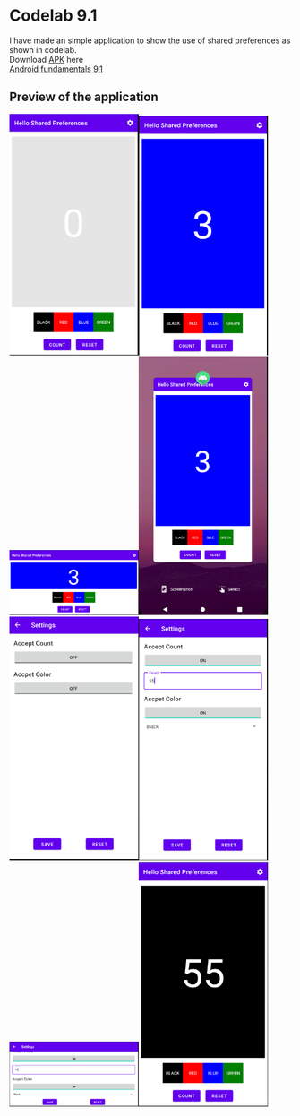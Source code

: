 # Codelab 9.1

I have made an simple application to show the use of shared preferences as shown in codelab.
<br>
Download [APK](https://github.com/imAtulSharma/Codelab/releases/download/v4.0/app-debug.apk) here
<br>
[Android fundamentals 9.1](https://codelabs.developers.google.com/codelabs/android-training-shared-preferences/index.html?index=..%2F..%2Fandroid-training#0)

## Preview of the application

<img title="" src="https://raw.githubusercontent.com/imAtulSharma/imAtulSharma/master/CDN/AndroidApplicationsPreviews/Codelab/9.1/01.PNG" alt="" width="231"><img title="" src="https://raw.githubusercontent.com/imAtulSharma/imAtulSharma/master/CDN/AndroidApplicationsPreviews/Codelab/9.1/02.PNG" alt="" width="231">
<img title="" src="https://raw.githubusercontent.com/imAtulSharma/imAtulSharma/master/CDN/AndroidApplicationsPreviews/Codelab/9.1/03.PNG" alt="" width="231"><img title="" src="https://raw.githubusercontent.com/imAtulSharma/imAtulSharma/master/CDN/AndroidApplicationsPreviews/Codelab/9.1/04.PNG" alt="" width="231">
<img title="" src="https://raw.githubusercontent.com/imAtulSharma/imAtulSharma/master/CDN/AndroidApplicationsPreviews/Codelab/9.1/05.PNG" alt="" width="231"><img title="" src="https://raw.githubusercontent.com/imAtulSharma/imAtulSharma/master/CDN/AndroidApplicationsPreviews/Codelab/9.1/06.PNG" alt="" width="231">
<img title="" src="https://raw.githubusercontent.com/imAtulSharma/imAtulSharma/master/CDN/AndroidApplicationsPreviews/Codelab/9.1/07.PNG" alt="" width="231"><img title="" src="https://raw.githubusercontent.com/imAtulSharma/imAtulSharma/master/CDN/AndroidApplicationsPreviews/Codelab/9.1/08.PNG" alt="" width="231">


